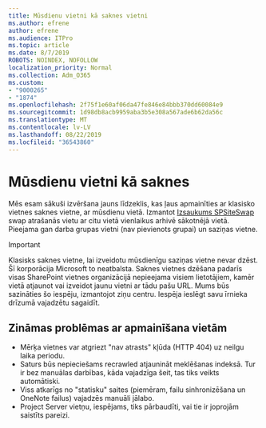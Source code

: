 ```yaml
---
title: Mūsdienu vietni kā saknes vietni
ms.author: efrene
author: efrene
ms.audience: ITPro
ms.topic: article
ms.date: 8/7/2019
ROBOTS: NOINDEX, NOFOLLOW
localization_priority: Normal
ms.collection: Adm_O365
ms.custom:
- "9000265"
- "1874"
ms.openlocfilehash: 2f75f1e60af06da47fe846e84bbb370dd60084e9
ms.sourcegitcommit: 1d98db8acb9959aba3b5e308a567ade6b62da56c
ms.translationtype: MT
ms.contentlocale: lv-LV
ms.lasthandoff: 08/22/2019
ms.locfileid: "36543860"
---
```

# <a name="modern-site-as-root-site"></a>Mūsdienu vietni kā saknes

Mēs esam sākuši izvēršana jauns līdzeklis, kas ļaus apmainīties ar klasisko vietnes saknes vietne, ar mūsdienu vietā. Izmantot [Izsaukums SPSiteSwap](https://docs.microsoft.com/powershell/module/sharepoint-online/invoke-spositeswap?view=sharepoint-ps) swap atrašanās vietu ar citu vietā vienlaikus arhivē sākotnējā vietā. Pieejama gan darba grupas vietni (nav pievienots grupai) un saziņas vietne. 

>[!Important]
> Klasisks saknes vietne, lai izveidotu mūsdienīgu saziņas vietne nevar dzēst. Šī korporācija Microsoft to neatbalsta. Saknes vietnes dzēšana padarīs visas SharePoint vietnes organizācijā nepieejama visiem lietotājiem, kamēr vietā atjaunot vai izveidot jaunu vietni ar tādu pašu URL. Mums būs sazināties šo iespēju, izmantojot ziņu centru. Iespēja ieslēgt savu īrnieka drīzumā vajadzētu sagaidīt.

## <a name="known-issues-with-swapping-sites"></a>Zināmas problēmas ar apmainīšana vietām
- Mērķa vietnes var atgriezt "nav atrasts" kļūda (HTTP 404) uz neilgu laika periodu.
- Saturs būs nepieciešams recrawled atjaunināt meklēšanas indeksā. Tur ir bez manuālas darbības, kāda vajadzīga šeit, tas tiks veikts automātiski.
- Viss atkarīgs no "statisku" saites (piemēram, failu sinhronizēšana un OneNote failus) vajadzēs manuāli jālabo.
- Project Server vietņu, iespējams, tiks pārbaudīti, vai tie ir joprojām saistīts pareizi. 
